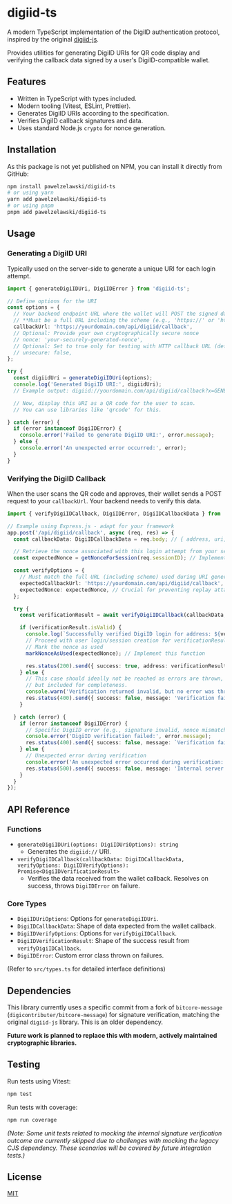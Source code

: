 # digiid-ts

A modern TypeScript implementation of the DigiID authentication protocol, inspired by the original [digiid-js](https://github.com/digibyte-core/digiid-js).

Provides utilities for generating DigiID URIs for QR code display and verifying the callback data signed by a user's DigiID-compatible wallet.

## Features

*   Written in TypeScript with types included.
*   Modern tooling (Vitest, ESLint, Prettier).
*   Generates DigiID URIs according to the specification.
*   Verifies DigiID callback signatures and data.
*   Uses standard Node.js `crypto` for nonce generation.

## Installation

As this package is not yet published on NPM, you can install it directly from GitHub:

```bash
npm install pawelzelawski/digiid-ts
# or using yarn
yarn add pawelzelawski/digiid-ts
# or using pnpm
pnpm add pawelzelawski/digiid-ts
```

## Usage

### Generating a DigiID URI

Typically used on the server-side to generate a unique URI for each login attempt.

```typescript
import { generateDigiIDUri, DigiIDError } from 'digiid-ts';

// Define options for the URI
const options = {
  // Your backend endpoint URL where the wallet will POST the signed data
  // **Must be a full URL including the scheme (e.g., 'https://' or 'http://')**
  callbackUrl: 'https://yourdomain.com/api/digiid/callback',
  // Optional: Provide your own cryptographically secure nonce
  // nonce: 'your-securely-generated-nonce',
  // Optional: Set to true only for testing with HTTP callback URL (default: false)
  // unsecure: false,
};

try {
  const digiidUri = generateDigiIDUri(options);
  console.log('Generated DigiID URI:', digiidUri);
  // Example output: digiid://yourdomain.com/api/digiid/callback?x=GENERATED_NONCE&u=0

  // Now, display this URI as a QR code for the user to scan.
  // You can use libraries like 'qrcode' for this.

} catch (error) {
  if (error instanceof DigiIDError) {
    console.error('Failed to generate DigiID URI:', error.message);
  } else {
    console.error('An unexpected error occurred:', error);
  }
}
```

### Verifying the DigiID Callback

When the user scans the QR code and approves, their wallet sends a POST request to your `callbackUrl`. Your backend needs to verify this data.

```typescript
import { verifyDigiIDCallback, DigiIDError, DigiIDCallbackData } from 'digiid-ts';

// Example using Express.js - adapt for your framework
app.post('/api/digiid/callback', async (req, res) => {
  const callbackData: DigiIDCallbackData = req.body; // { address, uri, signature }

  // Retrieve the nonce associated with this login attempt from your session/database
  const expectedNonce = getNonceForSession(req.sessionID); // Implement this function

  const verifyOptions = {
    // Must match the full URL (including scheme) used during URI generation
    expectedCallbackUrl: 'https://yourdomain.com/api/digiid/callback', 
    expectedNonce: expectedNonce, // Crucial for preventing replay attacks
  };

  try {
    const verificationResult = await verifyDigiIDCallback(callbackData, verifyOptions);

    if (verificationResult.isValid) {
      console.log(`Successfully verified DigiID login for address: ${verificationResult.address}`);
      // Proceed with user login/session creation for verificationResult.address
      // Mark the nonce as used
      markNonceAsUsed(expectedNonce); // Implement this function

      res.status(200).send({ success: true, address: verificationResult.address });
    } else {
      // This case should ideally not be reached as errors are thrown,
      // but included for completeness.
      console.warn('Verification returned invalid, but no error was thrown.');
      res.status(400).send({ success: false, message: 'Verification failed.' });
    }

  } catch (error) {
    if (error instanceof DigiIDError) {
      // Specific DigiID error (e.g., signature invalid, nonce mismatch, URL mismatch)
      console.error('DigiID verification failed:', error.message);
      res.status(400).send({ success: false, message: `Verification failed: ${error.message}` });
    } else {
      // Unexpected error during verification
      console.error('An unexpected error occurred during verification:', error);
      res.status(500).send({ success: false, message: 'Internal server error.' });
    }
  }
});
```

## API Reference

### Functions

*   `generateDigiIDUri(options: DigiIDUriOptions): string`
    *   Generates the `digiid://` URI.
*   `verifyDigiIDCallback(callbackData: DigiIDCallbackData, verifyOptions: DigiIDVerifyOptions): Promise<DigiIDVerificationResult>`
    *   Verifies the data received from the wallet callback. Resolves on success, throws `DigiIDError` on failure.

### Core Types

*   `DigiIDUriOptions`: Options for `generateDigiIDUri`.
*   `DigiIDCallbackData`: Shape of data expected from the wallet callback.
*   `DigiIDVerifyOptions`: Options for `verifyDigiIDCallback`.
*   `DigiIDVerificationResult`: Shape of the success result from `verifyDigiIDCallback`.
*   `DigiIDError`: Custom error class thrown on failures.

(Refer to `src/types.ts` for detailed interface definitions)

## Dependencies

This library currently uses a specific commit from a fork of `bitcore-message` (`digicontributer/bitcore-message`) for signature verification, matching the original `digiid-js` library. This is an older dependency.

**Future work is planned to replace this with modern, actively maintained cryptographic libraries.**

## Testing

Run tests using Vitest:

```bash
npm test
```

Run tests with coverage:

```bash
npm run coverage
```

*(Note: Some unit tests related to mocking the internal signature verification outcome are currently skipped due to challenges with mocking the legacy CJS dependency. These scenarios will be covered by future integration tests.)*

## License

[MIT](LICENSE)